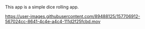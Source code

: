
This app is a simple dice rolling app.

https://user-images.githubusercontent.com/89488125/157706912-567024cc-8641-4c4e-a4c4-111d2f25fcbd.mov


